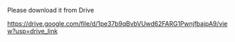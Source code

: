 Please download it from Drive

https://drive.google.com/file/d/1pe37b9qBvbVUwd62FARG1PwnjfbajpA9/view?usp=drive_link
